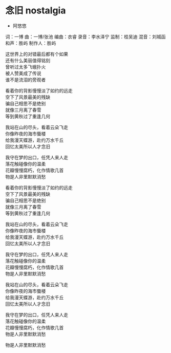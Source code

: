# 念旧 nostalgia<br>

- 阿悠悠<br>

词：一博
曲：一博/张池
编曲：衣睿
录音：李水泽宁
监制：桂吴迪
混音：刘城函
和声：胜屿
制作人：胜屿<br>

这世界上的对错最后都有个如果<br>
还有什么美丽值得铭刻<br>
曾听过太多飞蛾扑火<br>
被人赞美成了传说<br>
谁不是流泪的旁观者<br>

看着你的背影慢慢淡了如约的远走<br>
空下了风景最美的残缺<br>
骗自己相思不是绝别<br>
就像三月离了春雪<br>
等到黄秋过了重逢几何<br>

我站在山的尽头，看着云朵飞走<br>
你像昨夜的海市蜃楼<br>
给我漫天蝶游，赴约万水千丘<br>
回忆太美所以人才念旧<br>

我守在梦的出口，任凭人来人走<br>
落花触碰像你的温柔<br>
花瓣慢慢腐朽，化作情歌几首<br>
物是人非里默默消愁<br>

看着你的背影慢慢淡了如约的远走<br>
空下了风景最美的残缺<br>
骗自己相思不是绝别<br>
就像三月离了春雪<br>
等到黄秋过了重逢几何<br>

我站在山的尽头，看着云朵飞走<br>
你像昨夜的海市蜃楼<br>
给我漫天蝶游，赴约万水千丘<br>
回忆太美所以人才念旧<br>

我守在梦的出口，任凭人来人走<br>
落花触碰像你的温柔<br>
花瓣慢慢腐朽，化作情歌几首<br>
物是人非里默默消愁<br>

我站在山的尽头，看着云朵飞走<br>
你像昨夜的海市蜃楼<br>
给我漫天蝶游，赴约万水千丘<br>
回忆太美所以人才念旧<br>

我守在梦的出口，任凭人来人走<br>
落花触碰像你的温柔<br>
花瓣慢慢腐朽，化作情歌几首<br>
物是人非里默默消愁<br>

物是人非里默默消愁
